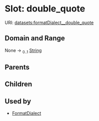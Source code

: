 
# Slot: double_quote




URI: [datasets:formatDialect__double_quote](https://w3id.org/linkml/manifesto/formatDialect__double_quote)


## Domain and Range

None &#8594;  <sub>0..1</sub> [String](types/String.md)

## Parents


## Children


## Used by

 * [FormatDialect](FormatDialect.md)
